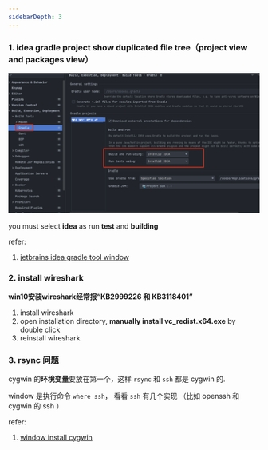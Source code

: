 ```yaml
---
sidebarDepth: 3
---
```


### 1. idea gradle project show duplicated file tree（project view and packages view）

![solution](./imgs/2022-01.png)

you must select **idea** as run **test** and **building**

refer:
1. [jetbrains idea gradle tool window](https://www.jetbrains.com/help/idea/jetgradle-tool-window.html#gradle_toolbar)

### 2. install wireshark

**win10安装wireshark经常报“KB2999226 和 KB3118401”**

1. install wireshark
2. open installation directory, **manually install vc_redist.x64.exe** by double click
3. reinstall wireshark


### 3. rsync 问题

cygwin 的**环境变量**要放在第一个，这样 `rsync` 和 `ssh` 都是 cygwin 的.

window 是执行命令 `where ssh`， 看看 `ssh` 有几个实现  （比如 openssh  和 cygwin 的 ssh ）

refer:
1. [window install cygwin](https://stackoverflow.com/questions/7261029/why-is-this-rsync-connection-unexpectedly-closed-on-windows)